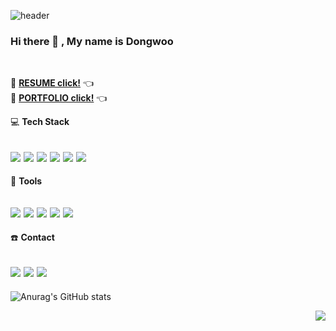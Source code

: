 ![header](https://capsule-render.vercel.app/api?type=waving&color=3e67ed&height=100&section=header)

### Hi there 👋 , My name is Dongwoo

<br/>

📑 [**RESUME click!**](https://spring-fang-155.notion.site/Tidy-Code-3b8fa188e4e34a95bd5b2299d7ff86bd) 👈
<br/>
📑 [**PORTFOLIO click!**](https://spring-fang-155.notion.site/Tidy-Code-3b8fa188e4e34a95bd5b2299d7ff86bd) 👈
<br/>

:computer: **Tech Stack**

<img src="https://img.shields.io/badge/React-61DAFB?style=flat&logo=React&logoColor=fff"/> <img src="https://img.shields.io/badge/JavaScript-F7DF1E?style=flat&logo=JavaScript&logoColor=fff"/> <img src="https://img.shields.io/badge/HTML5-E34F26?style=flat&logo=HTML5&logoColor=fff"/> <img src="https://img.shields.io/badge/CSS3-1572B6?style=flat&logo=CSS3&logoColor=fff"/> <img src="https://img.shields.io/badge/Sass-CC6699?style=flat&logo=Sass&logoColor=fff"/> <img src="https://img.shields.io/badge/Firebase-FFCA28?style=flat&logo=Firebase&logoColor=fff"/>
---
:hammer: **Tools**

<img src="https://img.shields.io/badge/GitHub-181717?style=flat&logo=GitHub&logoColor=fff"/> <img src="https://img.shields.io/badge/Slack-4A154B?style=flat&logo=Slack&logoColor=fff"/> <img src="https://img.shields.io/badge/Photoshop-31A8FF?style=flat&logo=Adobe Photoshop&logoColor=fff"/> <img src="https://img.shields.io/badge/XD-FF61F6?style=flat&logo=Adobe XD&logoColor=fff"/> <img src="https://img.shields.io/badge/Figma-F24E1E?style=flat&logo=Figma&logoColor=fff"/>
---
:telephone: **Contact**

<a href="mailto:nlp.with.deep.ehddl453@naver.com" target="_blank"><img src="https://img.shields.io/badge/Gmail-EA4335?style=flat&logo=Gmail&logoColor=fff"/></a> <a href="https://devwoodie.tistory.com" target="_blank"><img src="https://img.shields.io/badge/Tistory-F16521?style=flat&logo=ts-node&logoColor=fff"/><a/> <a href="https://velog.io/@woodie" target="_blank"><img src="https://img.shields.io/badge/Velog-20C997?style=flat&logo=Velog&logoColor=fff"/><a/> 
---

![Anurag's GitHub stats](https://github-readme-stats.vercel.app/api?username=devwoodie&theme=dark&show_icons=true&bg_color=fff&title_color=3e67ed&text_color=000&border_color=3e67ed&icon_color=faeb23)


<div align="right"><a href="https://hits.seeyoufarm.com"><img src="https://hits.seeyoufarm.com/api/count/incr/badge.svg?url=https%3A%2F%2Fgithub.com%2Fdevwoodie&count_bg=%237594F9&title_bg=%23555555&icon=github.svg&icon_color=%23E7E7E7&title=Views&edge_flat=false"/></a></div>

